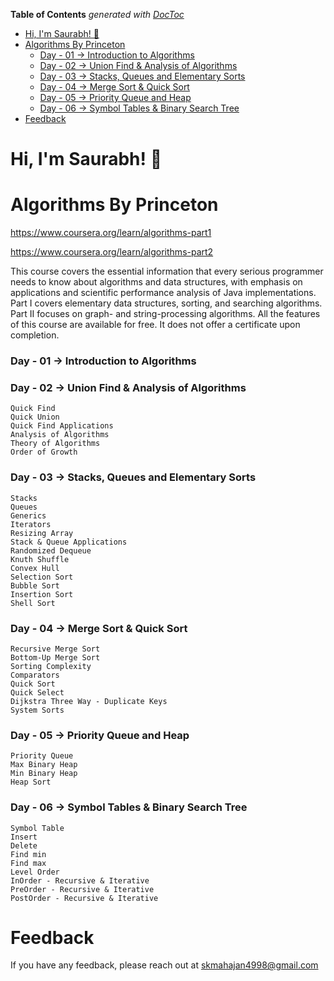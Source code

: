<!-- START doctoc generated TOC please keep comment here to allow auto update -->
<!-- DON'T EDIT THIS SECTION, INSTEAD RE-RUN doctoc TO UPDATE -->
**Table of Contents**  *generated with [DocToc](https://github.com/thlorenz/doctoc)*

- [Hi, I'm Saurabh! 👋](#hi-im-saurabh-)
- [Algorithms By Princeton](#algorithms-by-princeton)
    - [Day - 01 -> Introduction to Algorithms](#day---01---introduction-to-algorithms)
    - [Day - 02 -> Union Find & Analysis of Algorithms](#day---02---union-find--analysis-of-algorithms)
    - [Day - 03 -> Stacks, Queues and Elementary Sorts](#day---03---stacks-queues-and-elementary-sorts)
    - [Day - 04 -> Merge Sort & Quick Sort](#day---04---merge-sort--quick-sort)
    - [Day - 05 -> Priority Queue and Heap](#day---05---priority-queue-and-heap)
    - [Day - 06 -> Symbol Tables & Binary Search Tree](#day---06---symbol-tables--binary-search-tree)
- [Feedback](#feedback)

<!-- END doctoc generated TOC please keep comment here to allow auto update -->


# Hi, I'm Saurabh! 👋


# Algorithms By Princeton

https://www.coursera.org/learn/algorithms-part1

https://www.coursera.org/learn/algorithms-part2

This course covers the essential information that every serious programmer needs to know about algorithms and data structures, with emphasis on applications and scientific performance analysis of Java implementations. Part I covers elementary data structures, sorting, and searching algorithms. Part II focuses on graph- and string-processing algorithms.
All the features of this course are available for free.  It does not offer a certificate upon completion.

### Day - 01 -> Introduction to Algorithms

### Day - 02 -> Union Find & Analysis of Algorithms
	Quick Find
	Quick Union
	Quick Find Applications
	Analysis of Algorithms
	Theory of Algorithms
	Order of Growth

### Day - 03 -> Stacks, Queues and Elementary Sorts 
	Stacks
    Queues
    Generics
    Iterators
    Resizing Array
    Stack & Queue Applications
    Randomized Dequeue
    Knuth Shuffle
    Convex Hull
    Selection Sort
    Bubble Sort
    Insertion Sort
    Shell Sort

### Day - 04 -> Merge Sort & Quick Sort
    Recursive Merge Sort
    Bottom-Up Merge Sort
    Sorting Complexity
    Comparators
    Quick Sort
    Quick Select
    Dijkstra Three Way - Duplicate Keys
    System Sorts

### Day - 05 -> Priority Queue and Heap
    Priority Queue
    Max Binary Heap
    Min Binary Heap
    Heap Sort

### Day - 06 -> Symbol Tables & Binary Search Tree
    Symbol Table
    Insert
    Delete
    Find min
    Find max
    Level Order
    InOrder - Recursive & Iterative
    PreOrder - Recursive & Iterative
    PostOrder - Recursive & Iterative

# Feedback

If you have any feedback, please reach out at skmahajan4998@gmail.com

